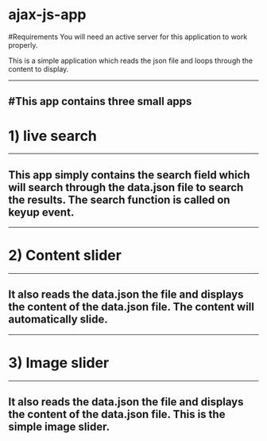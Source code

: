 # ajax-js-app

#Requirements
You will need an active server for this application to work properly.

This is a simple application which reads the json file and loops through
the content to display.

-------------------------------------------------------------------------
#This app contains three small apps
-------------------------------------------------------------------------
# 1) live search
-------------------------------------------------------------------------
This app simply contains the search field which will search through the data.json file to search the results. The search function is called on keyup event.
-------------------------------------------------------------------------

-------------------------------------------------------------------------
# 2) Content slider
-------------------------------------------------------------------------
It also reads the data.json the file and displays the content of the data.json file. The content will automatically slide.
-------------------------------------------------------------------------

-------------------------------------------------------------------------
# 3) Image slider
-------------------------------------------------------------------------
It also reads the data.json the file and displays the content of the data.json file. This is the simple image slider.
-------------------------------------------------------------------------
